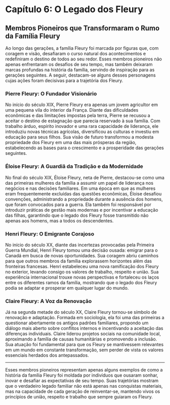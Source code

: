 # Capítulo 6: O Legado dos Fleury

## Membros Pioneiros que Transformaram o Rumo da Família Fleury

Ao longo das gerações, a família Fleury foi marcada por figuras que, com coragem e visão, desafiaram o curso natural dos acontecimentos e redefiniram o destino de todos ao seu redor. Esses membros pioneiros não apenas enfrentaram os desafios de seu tempo, mas também deixaram marcas profundas na história da família, servindo de inspiração para as gerações seguintes. A seguir, destacam-se alguns desses personagens cujas ações foram decisivas para a trajetória dos Fleury.

### Pierre Fleury: O Fundador Visionário

No início do século XIX, Pierre Fleury era apenas um jovem agricultor em uma pequena vila do interior da França. Diante das dificuldades econômicas e das limitações impostas pela terra, Pierre se recusou a aceitar o destino de estagnação que parecia reservado à sua família. Com trabalho árduo, espírito inovador e uma rara capacidade de liderança, ele introduziu novas técnicas agrícolas, diversificou as culturas e investiu em educação para seus filhos. Sua visão de futuro transformou a modesta propriedade dos Fleury em uma das mais prósperas da região, estabelecendo as bases para o crescimento e a prosperidade das gerações seguintes.

### Éloise Fleury: A Guardiã da Tradição e da Modernidade

No final do século XIX, Éloise Fleury, neta de Pierre, destacou-se como uma das primeiras mulheres da família a assumir um papel de liderança nos negócios e nas decisões familiares. Em uma época em que as mulheres eram frequentemente excluídas das questões econômicas, Éloise desafiou convenções, administrando a propriedade durante a ausência dos homens, que foram convocados para a guerra. Ela também foi responsável por introduzir práticas de gestão mais modernas e por incentivar a educação das filhas, garantindo que o legado dos Fleury fosse transmitido não apenas aos homens, mas a todos os descendentes.

### Henri Fleury: O Emigrante Corajoso

No início do século XX, diante das incertezas provocadas pela Primeira Guerra Mundial, Henri Fleury tomou uma decisão ousada: emigrar para o Canadá em busca de novas oportunidades. Sua coragem abriu caminhos para que outros membros da família explorassem horizontes além das fronteiras francesas. Henri estabeleceu uma nova ramificação dos Fleury no exterior, levando consigo os valores de trabalho, respeito e união. Sua experiência internacional trouxe novas perspectivas e fortaleceu os laços entre os diferentes ramos da família, mostrando que o legado dos Fleury podia se adaptar e prosperar em qualquer lugar do mundo.

### Claire Fleury: A Voz da Renovação

Já na segunda metade do século XX, Claire Fleury tornou-se símbolo de renovação e adaptação. Formada em sociologia, ela foi uma das primeiras a questionar abertamente os antigos padrões familiares, propondo um diálogo mais aberto sobre conflitos internos e incentivando a aceitação das diferenças individuais. Claire liderou projetos sociais na comunidade local, aproximando a família de causas humanitárias e promovendo a inclusão. Sua atuação foi fundamental para que os Fleury se mantivessem relevantes em um mundo em constante transformação, sem perder de vista os valores essenciais herdados dos antepassados.

---

Esses membros pioneiros representam apenas alguns exemplos de como a história da família Fleury foi moldada por indivíduos que ousaram sonhar, inovar e desafiar as expectativas de seu tempo. Suas trajetórias mostram que o verdadeiro legado familiar não está apenas nas conquistas materiais, mas na capacidade de cada geração de reinventar-se, mantendo vivos os princípios de união, respeito e trabalho que sempre guiaram os Fleury.